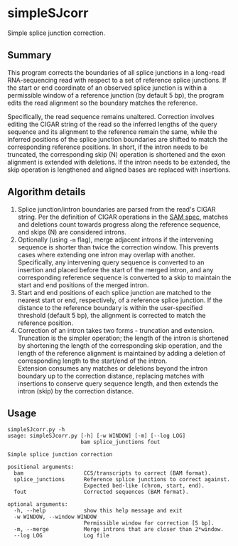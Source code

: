 # simpleSJcorr

Simple splice junction correction.

## Summary

This program corrects the boundaries of all splice junctions in a long-read
RNA-sequencing read with respect to a set of reference splice junctions. If the
start or end coordinate of an observed splice junction is within a permissible
window of a reference junction (by default 5 bp), the program edits the read
alignment so the boundary matches the reference.

Specifically, the read sequence remains unaltered. Correction involves editing
the CIGAR string of the read so the inferred lengths of the query sequence and
its alignment to the reference remain the same, while the inferred positions of
the splice junction boundaries are shifted to match the corresponding reference
positions. In short, if the intron needs to be truncated, the corresponding
skip (N) operation is shortened and the exon alignment is extended with
deletions. If the intron needs to be extended, the skip operation is lengthened
and aligned bases are replaced with insertions. 

## Algorithm details

1. Splice junction/intron boundaries are parsed from the read's CIGAR string.
   Per the definition of CIGAR operations in the [SAM
   spec](https://samtools.github.io/hts-specs/SAMv1.pdf), matches and deletions
   count towards progress along the reference sequence, and skips (N) are
   considered introns.
2. Optionally (using `-m` flag), merge adjacent introns if the intervening
   sequence is shorter than twice the correction window. This prevents cases
   where extending one intron may overlap with another.  
   Specifically, any intervening query sequence is converted to an insertion
   and placed before the start of the merged intron, and any corresponding
   reference sequence is converted to a skip to maintain the start and end
   positions of the merged intron.
3. Start and end positions of each splice junction are matched to the nearest
   start or end, respectively, of a reference splice junction. If the distance
   to the reference boundary is within the user-specified threshold (default 5 
   bp), the alignment is corrected to match the reference position.
4. Correction of an intron takes two forms - truncation and extension.  
   Truncation is the simpler operation; the length of the intron is shortened
   by shortening the length of the corresponding skip operation, and the length of
   the reference alignment is maintained by adding a deletion of corresponding
   length to the start/end of the intron.  
   Extension consumes any matches or deletions beyond the intron boundary up to
   the correction distance, replacing matches with insertions to conserve query
   sequence length, and then extends the intron (skip) by the correction 
   distance.

## Usage

```
simpleSJcorr.py -h
usage: simpleSJcorr.py [-h] [-w WINDOW] [-m] [--log LOG]
                       bam splice_junctions fout

Simple splice junction correction

positional arguments:
  bam                   CCS/transcripts to correct (BAM format).
  splice_junctions      Reference splice junctions to correct against.
                        Expected bed-like (chrom, start, end).
  fout                  Corrected sequences (BAM format).

optional arguments:
  -h, --help            show this help message and exit
  -w WINDOW, --window WINDOW
                        Permissible window for correction [5 bp].
  -m, --merge           Merge introns that are closer than 2*window.
  --log LOG             Log file
```
